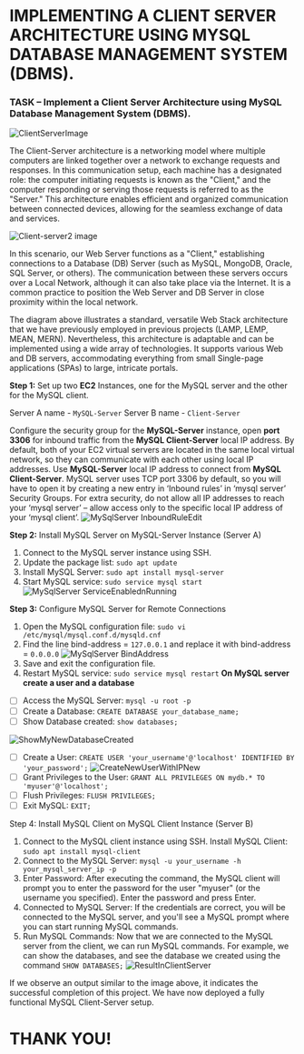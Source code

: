 # **IMPLEMENTING A CLIENT SERVER ARCHITECTURE USING MYSQL DATABASE MANAGEMENT SYSTEM (DBMS).**

### **TASK – Implement a Client Server Architecture using MySQL Database Management System (DBMS).**

![ClientServerImage](https://github.com/Bamideleflint/Darey-PBL/assets/122679229/912dea06-5487-4434-a70d-968ed028c7fe)

The Client-Server architecture is a networking model where multiple computers are linked together over a network to exchange requests and responses. In this communication setup, each machine has a designated role: the computer initiating requests is known as the "Client," and the computer responding or serving those requests is referred to as the "Server." This architecture enables efficient and organized communication between connected devices, allowing for the seamless exchange of data and services.

![Client-server2 image](https://github.com/Bamideleflint/Darey-PBL/assets/122679229/3626bdb4-8de9-41a8-af2c-eef047d06095)

In this scenario, our Web Server functions as a "Client," establishing connections to a Database (DB) Server (such as MySQL, MongoDB, Oracle, SQL Server, or others). The communication between these servers occurs over a Local Network, although it can also take place via the Internet. It is a common practice to position the Web Server and DB Server in close proximity within the local network.

The diagram above illustrates a standard, versatile Web Stack architecture that we have previously employed in previous projects (LAMP, LEMP, MEAN, MERN). Nevertheless, this architecture is adaptable and can be implemented using a wide array of technologies. It supports various Web and DB servers, accommodating everything from small Single-page applications (SPAs) to large, intricate portals.

**Step 1:** Set up two **EC2** Instances, one for the MySQL server and the other for the MySQL client.

Server A name - `MySQL-Server`
Server B name - `Client-Server`

Configure the security group for the **MySQL-Server** instance, open **port 3306** for inbound traffic from the **MySQL Client-Server** local IP address. By default, both of your EC2 virtual servers are located in the same local virtual network, so they can communicate with each other using local IP addresses. Use **MySQL-Server** local IP address to connect from **MySQL Client-Server**. MySQL server uses TCP port 3306 by default, so you will have to open it by creating a new entry in ‘Inbound rules’ in ‘mysql server’ Security Groups. For extra security, do not allow all IP addresses to reach your ‘mysql server’ – allow access only to the specific local IP address of your ‘mysql client’.
![MySqlServer InboundRuleEdit](https://github.com/Bamideleflint/Darey-PBL/assets/122679229/c4caaa4d-0806-4267-a665-08f974b840dc)

**Step 2:** Install MySQL Server on MySQL-Server Instance (Server A)

1. Connect to the MySQL server instance using SSH.
2. Update the package list: `sudo apt update`
3. Install MySQL Server: `sudo apt install mysql-server`
4. Start MySQL service: `sudo service mysql start`
![MySqlServer ServiceEnablednRunning](https://github.com/Bamideleflint/Darey-PBL/assets/122679229/2a5c8de2-5a16-4c2b-a948-0d0e17e36850)

**Step 3:** Configure MySQL Server for Remote Connections

1. Open the MySQL configuration file: `sudo vi /etc/mysql/mysql.conf.d/mysqld.cnf`
2. Find the line bind-address = `127.0.0.1` and replace it with bind-address = `0.0.0.0`
![MySqlServer BindAddress](https://github.com/Bamideleflint/Darey-PBL/assets/122679229/6fa9cc45-dba0-4e6a-81fb-c66166d66c29)
3. Save and exit the configuration file.
4. Restart MySQL service: `sudo service mysql restart`
**On MySQL server create a user and a database**
- [ ] Access the MySQL Server: `mysql -u root -p`
- [ ] Create a Database: `CREATE DATABASE your_database_name;`
- [ ] Show Database created: `show databases;`
      
 ![ShowMyNewDatabaseCreated](https://github.com/Bamideleflint/Darey-PBL/assets/122679229/d8f3bf16-11f6-4225-a63f-5c31b7748d8b)
- [ ] Create a User: `CREATE USER 'your_username'@'localhost' IDENTIFIED BY 'your_password';`
![CreateNewUserWithIPNew](https://github.com/Bamideleflint/Darey-PBL/assets/122679229/8f6bec79-59f6-4771-8a47-c05569242d9e)
- [ ]  Grant Privileges to the User: `GRANT ALL PRIVILEGES ON mydb.* TO 'myuser'@'localhost';`
- [ ] Flush Privileges: `FLUSH PRIVILEGES;`
- [ ] Exit MySQL: `EXIT;`

Step 4: Install MySQL Client on MySQL Client Instance (Server B)
1. Connect to the MySQL client instance using SSH.
Install MySQL Client: `sudo apt install mysql-client`
2. Connect to the MySQL Server: `mysql -u your_username -h your_mysql_server_ip -p`
3. Enter Password: After executing the command, the MySQL client will prompt you to enter the password for the user "myuser" (or the username you specified). Enter the password and press Enter.
4. Connected to MySQL Server: If the credentials are correct, you will be connected to the MySQL server, and you'll see a MySQL prompt where you can start running MySQL commands.
5. Run MySQL Commands: Now that we are connected to the MySQL server from the client, we can run MySQL commands. For example, we can show the databases, and see the database we created using the command `SHOW DATABASES;`
![ResultInClientServer](https://github.com/Bamideleflint/Darey-PBL/assets/122679229/07ce4626-f50c-4c2b-bf1b-4768070e0ccf)

If we observe an output similar to the image above, it indicates the successful completion of this project. We have now deployed a fully functional MySQL Client-Server setup.

# **THANK YOU!**
